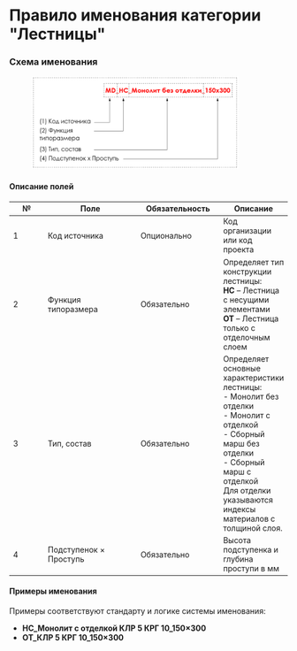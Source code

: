# Правило именования категории "Лестницы"

### Схема именования

<div align="left"><figure><img src="../../.gitbook/assets/image (12) (1).png" alt="" width="375"><figcaption></figcaption></figure></div>

#### Описание полей

<table><thead><tr><th width="63">№</th><th width="181">Поле</th><th width="144">Обязательность</th><th>Описание</th></tr></thead><tbody><tr><td>1</td><td>Код источника</td><td>Опционально</td><td>Код организации или код проекта</td></tr><tr><td>2</td><td>Функция типоразмера</td><td>Обязательно</td><td>Определяет тип конструкции лестницы:<br><strong>НС</strong> – Лестница с несущими элементами<br><strong>ОТ</strong> – Лестница только с отделочным слоем</td></tr><tr><td>3</td><td>Тип, состав</td><td>Обязательно</td><td>Определяет основные характеристики лестницы:<br>- Монолит без отделки<br>- Монолит с отделкой<br>- Сборный марш без отделки<br>- Сборный марш с отделкой<br>Для отделки указываются индексы материалов с толщиной слоя.</td></tr><tr><td>4</td><td>Подступенок × Проступь</td><td>Обязательно</td><td>Высота подступенка и глубина проступи в мм</td></tr></tbody></table>

#### Примеры именования

Примеры соответствуют стандарту и логике системы именования:

* **НС\_Монолит с отделкой КЛР 5 КРГ 10\_150×300**
* **ОТ\_КЛР 5 КРГ 10\_150×300**
